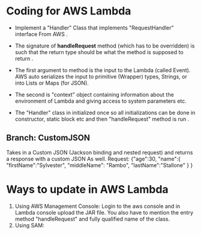 

# Coding for AWS Lambda
*   Implement a "Handler" Class that implements "RequestHandler" interface From AWS . 
*   The signature of **handleRequest** method (which has to be overridden) is such that the return type should be what the method is supposed to return . 
*   The first argument to method is the input to the Lambda (called Event). AWS auto serializes the input to primitive (Wrapper) types, Strings, or into Lists or Maps (for JSON). 
*   The second is "context" object containing information about the environment of Lambda and giving access to system parameters etc. 

*   The "Handler" class in initialized once so all initializations can be done in constructor, static block etc and then "handleRequest" method is run .


## Branch: CustomJSON
Takes in a Custom JSON  (Jackson binding and nested request) and returns a response with a custom JSON As well.
Request: {"age":30,
    "name":{
        "firstName":"Sylvester",
        "middleName": "Rambo",
        "lastName":"Stallone"
    }
}


# Ways to update in AWS Lambda

1.  Using AWS Management Console:
	  Login to the aws console and in Lambda console upload the JAR file. You also have to mention the entry method "handleRequest" and fully qualified name of the class.  
2.  Using SAM:

